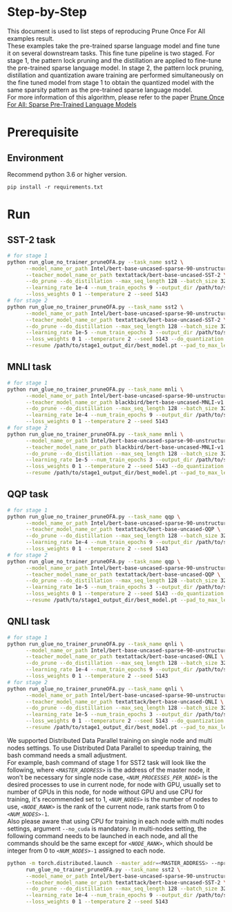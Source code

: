 Step-by-Step
============

This document is used to list steps of reproducing Prune Once For All examples result.
<br>
These examples take the pre-trained sparse language model and fine tune it on several downstream tasks. This fine tune pipeline is two staged. For stage 1, the pattern lock pruning and the distillation are applied to fine-tune the pre-trained sparse language model. In stage 2, the pattern lock pruning, distillation and quantization aware training are performed simultaneously on the fine tuned model from stage 1 to obtain the quantized model with the same sparsity pattern as the pre-trained sparse language model.
<br>
For more information of this algorithm, please refer to the paper [Prune Once For All: Sparse Pre-Trained Language Models](https://arxiv.org/abs/2111.05754)

# Prerequisite

## Environment

Recommend python 3.6 or higher version.

```shell
pip install -r requirements.txt
```

# Run

## SST-2 task

```bash
# for stage 1
python run_glue_no_trainer_pruneOFA.py --task_name sst2 \
      --model_name_or_path Intel/bert-base-uncased-sparse-90-unstructured-pruneofa \
      --teacher_model_name_or_path textattack/bert-base-uncased-SST-2 \
      --do_prune --do_distillation --max_seq_length 128 --batch_size 32 \
      --learning_rate 1e-4 --num_train_epochs 9 --output_dir /path/to/stage1_output_dir \
      --loss_weights 0 1 --temperature 2 --seed 5143
# for stage 2
python run_glue_no_trainer_pruneOFA.py --task_name sst2 \
      --model_name_or_path Intel/bert-base-uncased-sparse-90-unstructured-pruneofa \
      --teacher_model_name_or_path textattack/bert-base-uncased-SST-2 \
      --do_prune --do_distillation --max_seq_length 128 --batch_size 32 \
      --learning_rate 1e-5 --num_train_epochs 3 --output_dir /path/to/stage2_output_dir \
      --loss_weights 0 1 --temperature 2 --seed 5143 --do_quantization \
      --resume /path/to/stage1_output_dir/best_model.pt --pad_to_max_length
```

## MNLI task

```bash
# for stage 1
python run_glue_no_trainer_pruneOFA.py --task_name mnli \
      --model_name_or_path Intel/bert-base-uncased-sparse-90-unstructured-pruneofa \
      --teacher_model_name_or_path blackbird/bert-base-uncased-MNLI-v1 \
      --do_prune --do_distillation --max_seq_length 128 --batch_size 32 \
      --learning_rate 1e-4 --num_train_epochs 9 --output_dir /path/to/stage1_output_dir \
      --loss_weights 0 1 --temperature 2 --seed 5143
# for stage 2
python run_glue_no_trainer_pruneOFA.py --task_name mnli \
      --model_name_or_path Intel/bert-base-uncased-sparse-90-unstructured-pruneofa \
      --teacher_model_name_or_path blackbird/bert-base-uncased-MNLI-v1 \
      --do_prune --do_distillation --max_seq_length 128 --batch_size 32 \
      --learning_rate 1e-5 --num_train_epochs 3 --output_dir /path/to/stage2_output_dir \
      --loss_weights 0 1 --temperature 2 --seed 5143 --do_quantization \
      --resume /path/to/stage1_output_dir/best_model.pt --pad_to_max_length
```

## QQP task

```bash
# for stage 1
python run_glue_no_trainer_pruneOFA.py --task_name qqp \
      --model_name_or_path Intel/bert-base-uncased-sparse-90-unstructured-pruneofa \
      --teacher_model_name_or_path textattack/bert-base-uncased-QQP \
      --do_prune --do_distillation --max_seq_length 128 --batch_size 32 \
      --learning_rate 1e-4 --num_train_epochs 9 --output_dir /path/to/stage1_output_dir \
      --loss_weights 0 1 --temperature 2 --seed 5143
# for stage 2
python run_glue_no_trainer_pruneOFA.py --task_name qqp \
      --model_name_or_path Intel/bert-base-uncased-sparse-90-unstructured-pruneofa \
      --teacher_model_name_or_path textattack/bert-base-uncased-QQP \
      --do_prune --do_distillation --max_seq_length 128 --batch_size 32 \
      --learning_rate 1e-5 --num_train_epochs 3 --output_dir /path/to/stage2_output_dir \
      --loss_weights 0 1 --temperature 2 --seed 5143 --do_quantization \
      --resume /path/to/stage1_output_dir/best_model.pt --pad_to_max_length
```

## QNLI task

```bash
# for stage 1
python run_glue_no_trainer_pruneOFA.py --task_name qnli \
      --model_name_or_path Intel/bert-base-uncased-sparse-90-unstructured-pruneofa \
      --teacher_model_name_or_path textattack/bert-base-uncased-QNLI \
      --do_prune --do_distillation --max_seq_length 128 --batch_size 32 \
      --learning_rate 1e-4 --num_train_epochs 9 --output_dir /path/to/stage1_output_dir \
      --loss_weights 0 1 --temperature 2 --seed 5143
# for stage 2
python run_glue_no_trainer_pruneOFA.py --task_name qnli \
      --model_name_or_path Intel/bert-base-uncased-sparse-90-unstructured-pruneofa \
      --teacher_model_name_or_path textattack/bert-base-uncased-QNLI \
      --do_prune --do_distillation --max_seq_length 128 --batch_size 32 \
      --learning_rate 1e-5 --num_train_epochs 3 --output_dir /path/to/stage2_output_dir \
      --loss_weights 0 1 --temperature 2 --seed 5143 --do_quantization \
      --resume /path/to/stage1_output_dir/best_model.pt --pad_to_max_length
```

We supported Distributed Data Parallel training on single node and multi nodes settings. To use Distributed Data Parallel to speedup training, the bash command needs a small adjustment.
<br>
For example, bash command of stage 1 for SST2 task will look like the following, where *`<MASTER_ADDRESS>`* is the address of the master node, it won't be necessary for single node case, *`<NUM_PROCESSES_PER_NODE>`* is the desired processes to use in current node, for node with GPU, usually set to number of GPUs in this node, for node without GPU and use CPU for training, it's recommended set to 1, *`<NUM_NODES>`* is the number of nodes to use, *`<NODE_RANK>`* is the rank of the current node, rank starts from 0 to *`<NUM_NODES>`*`-1`.
<br>
Also please aware that using CPU for training in each node with multi nodes settings, argument `--no_cuda` is mandatory. In multi-nodes setting, the following command needs to be launched in each node, and all the commands should be the same except for *`<NODE_RANK>`*, which should be integer from 0 to *`<NUM_NODES>`*`-1` assigned to each node.

```bash
python -m torch.distributed.launch --master_addr=<MASTER_ADDRESS> --nproc_per_node=<NUM_PROCESSES_PER_NODE> --nnodes=<NUM_NODES> --node_rank=<NODE_RANK> \
      run_glue_no_trainer_pruneOFA.py --task_name sst2 \
      --model_name_or_path Intel/bert-base-uncased-sparse-90-unstructured-pruneofa \
      --teacher_model_name_or_path textattack/bert-base-uncased-SST-2 \
      --do_prune --do_distillation --max_seq_length 128 --batch_size 32 \
      --learning_rate 1e-4 --num_train_epochs 9 --output_dir /path/to/stage1_output_dir \
      --loss_weights 0 1 --temperature 2 --seed 5143
```
